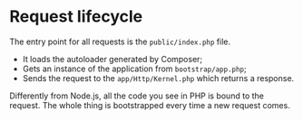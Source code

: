 # Request lifecycle

The entry point for all requests is the `public/index.php` file.

- It loads the autoloader generated by Composer;
- Gets an instance of the application from `bootstrap/app.php`;
- Sends the request to the `app/Http/Kernel.php` which returns a response.

Differently from Node.js, all the code you see in PHP is bound to the request. The whole thing is bootstrapped every time a new request comes.

